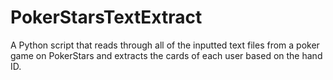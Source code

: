 # PokerStarsTextExtract
A Python script that reads through all of the inputted text files from a poker game on PokerStars and extracts the cards of each user based on the hand ID.
